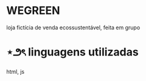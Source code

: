 # WEGREEN
loja fictícia de venda ecossustentável, feita em grupo

# ⋆౨ৎ linguagens utilizadas
html, js
